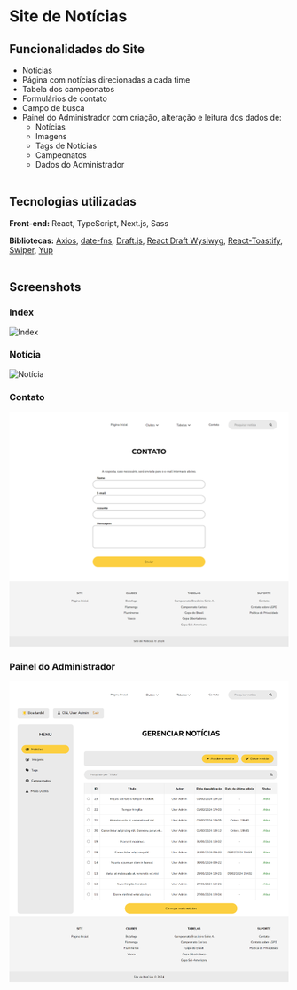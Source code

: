 # Site de Notícias
## Funcionalidades do Site
- Notícias
- Página com notícias direcionadas a cada time
- Tabela dos campeonatos
- Formulários de contato
- Campo de busca
- Painel do Administrador com criação, alteração e leitura dos dados de:
    - Notícias
    - Imagens
    - Tags de Notícias
    - Campeonatos
    - Dados do Administrador
<br/><br/>

## Tecnologias utilizadas
**Front-end:** React, TypeScript, Next.js, Sass

**Bibliotecas:** [Axios](https://github.com/axios/axios), [date-fns](https://github.com/date-fns/date-fns), [Draft.js](https://github.com/facebookarchive/draft-js), [React Draft Wysiwyg](https://github.com/jpuri/react-draft-wysiwyg), [React-Toastify](https://github.com/fkhadra/react-toastify), [Swiper](https://github.com/nolimits4web/Swiper), [Yup](https://github.com/jquense/yup)
<br/><br/>

## Screenshots

### Index
![Index](https://raw.githubusercontent.com/mateusargento/site-de-noticias/main/src/assets/images/capturas%20de%20tela/captura%20de%20tela%20index.png)

### Notícia
![Notícia](https://raw.githubusercontent.com/mateusargento/site-de-noticias/main/src/assets/images/capturas%20de%20tela/captura%20de%20tela%20not%C3%ADcia.png)

### Contato
![Contato](https://raw.githubusercontent.com/mateusargento/site-de-noticias/main/src/assets/images/capturas%20de%20tela/captura%20de%20tela%20contato.png)

### Painel do Administrador
![Painel do Administrador](https://raw.githubusercontent.com/mateusargento/site-de-noticias/main/src/assets/images/capturas%20de%20tela/captura%20de%20tela%20tela%20do%20administrador.png)
